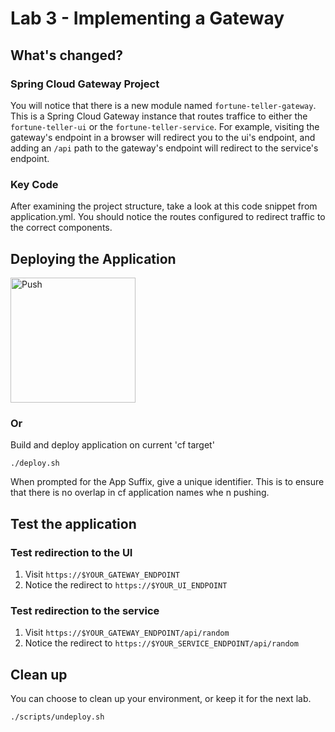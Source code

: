 # Lab 3 - Implementing a Gateway

## What's changed?

### Spring Cloud Gateway Project
You will notice that there is a new module named `fortune-teller-gateway`. This is a Spring Cloud Gateway instance that routes traffice to either the `fortune-teller-ui` or the `fortune-teller-service`. For example, visiting the gateway's endpoint in a browser will redirect you to the ui's endpoint, and adding an `/api` path to the gateway's endpoint will redirect to the service's endpoint.

### Key Code
After examining the project structure, take a look at this code snippet from application.yml. You should notice the routes configured to redirect traffic to the correct components.

## Deploying the Application
<a href="https://push-to.cfapps.io?repo=https%3A%2F%2Fgithub.com%2Fmsathe-tech%2Ffortune-teller.git">
        <img src="https://push-to.cfapps.io/ui/assets/images/Push-to-Pivotal-Light.svg" width="200" alt="Push">
</a>

### Or

Build and deploy application on current 'cf target'

```
./deploy.sh
```
When prompted for the App Suffix, give a unique identifier. This is to ensure that there is no overlap in cf application names whe
n pushing.

## Test the application

### Test redirection to the UI
1. Visit `https://$YOUR_GATEWAY_ENDPOINT`
1. Notice the redirect to `https://$YOUR_UI_ENDPOINT`

### Test redirection to the service
1. Visit `https://$YOUR_GATEWAY_ENDPOINT/api/random`
1. Notice the redirect to `https://$YOUR_SERVICE_ENDPOINT/api/random`

## Clean up

You can choose to clean up your environment, or keep it for the next lab.

```
./scripts/undeploy.sh
```

